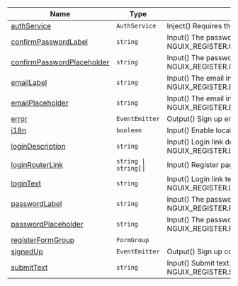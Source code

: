 <section id="main" data-note="AUTO-GENERATED CONTENT, DO NOT EDIT DIRECTLY!">

| Name                                                                                                                                        | Type                            | Description                                                                                    |
| ------------------------------------------------------------------------------------------------------------------------------------------- | ------------------------------- | ---------------------------------------------------------------------------------------------- |
| [authService](https://nguix-starter.lamnhan.com/content/reference/classes/registercomponent.html#authservice)                               | <code>AuthService</code>        | Inject() Requires the [AuthService](https://ngx-useful.lamnhan.com/service/auth)               |
| [confirmPasswordLabel](https://nguix-starter.lamnhan.com/content/reference/classes/registercomponent.html#confirmpasswordlabel)             | <code>string</code>             | Input() The password confirmation input label. For i18n: NGUIX_REGISTER.CONFIRM_PASSWORD_LABEL |
| [confirmPasswordPlaceholder](https://nguix-starter.lamnhan.com/content/reference/classes/registercomponent.html#confirmpasswordplaceholder) | <code>string</code>             | Input() The password input placeholder. For i18n: NGUIX_REGISTER.CONFIRM_PASSWORD_PLACEHOLDER  |
| [emailLabel](https://nguix-starter.lamnhan.com/content/reference/classes/registercomponent.html#emaillabel)                                 | <code>string</code>             | Input() The email input label. For i18n: NGUIX_REGISTER.EMAIL_LABEL                            |
| [emailPlaceholder](https://nguix-starter.lamnhan.com/content/reference/classes/registercomponent.html#emailplaceholder)                     | <code>string</code>             | Input() The email input placeholder. For i18n: NGUIX_REGISTER.EMAIL_PLACEHOLDER                |
| [error](https://nguix-starter.lamnhan.com/content/reference/classes/registercomponent.html#error)                                           | <code>EventEmitter<any></code>  | Output() Sign up error                                                                         |
| [i18n](https://nguix-starter.lamnhan.com/content/reference/classes/registercomponent.html#i18n)                                             | <code>boolean</code>            | Input() Enable localization                                                                    |
| [loginDescription](https://nguix-starter.lamnhan.com/content/reference/classes/registercomponent.html#logindescription)                     | <code>string</code>             | Input() Login link description. For i18n: NGUIX_REGISTER.LOGIN_DESCRIPTION                     |
| [loginRouterLink](https://nguix-starter.lamnhan.com/content/reference/classes/registercomponent.html#loginrouterlink)                       | <code>string \| string[]</code> | Input() Register page router link                                                              |
| [loginText](https://nguix-starter.lamnhan.com/content/reference/classes/registercomponent.html#logintext)                                   | <code>string</code>             | Input() Login link text. For i18n: NGUIX_REGISTER.LOGIN_TEXT                                   |
| [passwordLabel](https://nguix-starter.lamnhan.com/content/reference/classes/registercomponent.html#passwordlabel)                           | <code>string</code>             | Input() The password input label. For i18n: NGUIX_REGISTER.PASSWORD_LABEL                      |
| [passwordPlaceholder](https://nguix-starter.lamnhan.com/content/reference/classes/registercomponent.html#passwordplaceholder)               | <code>string</code>             | Input() The password input placeholder. For i18n: NGUIX_REGISTER.PASSWORD_PLACEHOLDER          |
| [registerFormGroup](https://nguix-starter.lamnhan.com/content/reference/classes/registercomponent.html#registerformgroup)                   | <code>FormGroup</code>          |                                                                                                |
| [signedUp](https://nguix-starter.lamnhan.com/content/reference/classes/registercomponent.html#signedup)                                     | <code>EventEmitter<void></code> | Output() Sign up completed                                                                     |
| [submitText](https://nguix-starter.lamnhan.com/content/reference/classes/registercomponent.html#submittext)                                 | <code>string</code>             | Input() Submit text. For i18n: NGUIX_REGISTER.SUBMIT_TEXT                                      |

</section>

